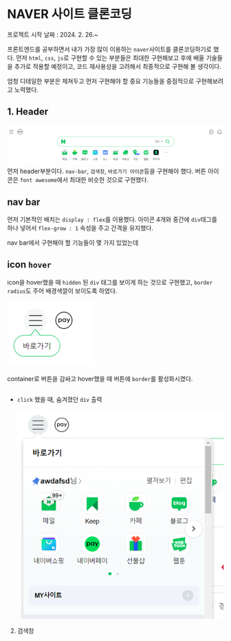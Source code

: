 # NAVER 사이트 클론코딩
프로젝트 시작 날짜 : 2024. 2. 26.~</br>

프론트엔드를 공부하면서 내가 가장 많이 이용하는 `naver`사이트를 클론코딩하기로 했다. 먼저 `html`, `css`, `js`로 구현할 수 있는 부분들은 최대한 구현해보고 후에 배울 기술들을 추가로 적용할 예정이고, 코드 재사용성을 고려해서 최종적으로 구현해 볼 생각이다.

엄청 디테일한 부분은 제쳐두고 먼저 구현해야 할 중요 기능들을 중점적으로 구현해보려고 노력했다. 


## 1. Header
  ![hover](./readmd/3.png)<br>
  먼저 header부분이다. `nav-bar`, `검색창`, `바로가기 아이콘`등을 구현해야 했다. 버튼 아이콘은 `font awesome`에서 최대한 비슷한 것으로 구현했다.

## nav bar
먼저 기본적인 배치는 `display : flex`를 이용했다. 아이콘 4개와 중간에 `div`태그를 하나 넣어서 `flex-grow : 1` 속성을 주고 간격을 유지했다.


nav bar에서 구현해야 할 기능들이 몇 가지 있었는데
## icon `hover` 
 
 icon을 hover했을 때 `hidden` 된 `div` 태그를 보이게 하는 것으로 구현했고, `border radius`도 주어 배경색깔이 보이도록 하였다.

  ![hover](./readmd/1.png)<br><br>
  container로 버튼을 감싸고 hover했을 때 버튼에 `border`를 활성화시켰다.

  ```html

  ```



 - `click` 했을 때, 숨겨졌던 `div` 출력<br><br>
   ![hover](./readmd/2.png)


2) 검색창
